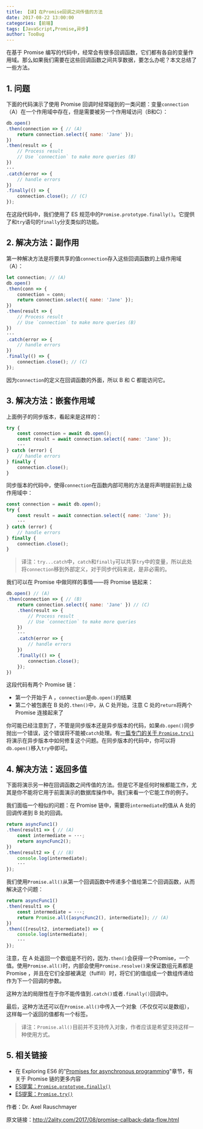 ```yaml
---
title: 【译】在Promise回调之间传值的方法
date: 2017-08-22 13:00:00
categories: [前端]
tags: [JavaScript,Promise,异步]
author: TooBug
---
```


在基于 Promise 编写的代码中，经常会有很多回调函数，它们都有各自的变量作用域。那么如果我们需要在这些回调函数之间共享数据，要怎么办呢？本文总结了一些方法。

## 1. 问题

下面的代码演示了使用 Promise 回调时经常碰到的一类问题：变量`connection`（A）在一个作用域中存在，但是需要被另一个作用域访问（B和C）：

```javascript
db.open()
.then(connection => { // (A)
    return connection.select({ name: 'Jane' });
})
.then(result => {
    // Process result
    // Use `connection` to make more queries (B)
})
···
.catch(error => {
    // handle errors
})
.finally(() => {
    connection.close(); // (C)
});
```

在这段代码中，我们使用了 ES 规范中的`Promise.prototype.finally()`。它提供了和`try`语句的`finally`分支类似的功能。

<!-- more -->

## 2. 解决方法：副作用

第一种解决方法是将要共享的值`connection`存入这些回调函数的上级作用域（A）：

```javascript
let connection; // (A)
db.open()
.then(conn => {
    connection = conn;
    return connection.select({ name: 'Jane' });
})
.then(result => {
    // Process result
    // Use `connection` to make more queries (B)
})
···
.catch(error => {
    // handle errors
})
.finally(() => {
    connection.close(); // (C)
});
```

因为`connection`的定义在回调函数的外面，所以 B 和 C 都能访问它。

## 3. 解决方法：嵌套作用域

上面例子的同步版本，看起来是这样的：

```javascript
try {
    const connection = await db.open();
    const result = await connection.select({ name: 'Jane' });
    ···
} catch (error) {
    // handle errors
} finally {
    connection.close();
}
```

同步版本的代码中，使得`connection`在函数内部可用的方法是将声明提前到上级作用域中：

```javascript
const connection = await db.open();
try {
    const result = await connection.select({ name: 'Jane' });
    ···
} catch (error) {
    // handle errors
} finally {
    connection.close();        
}
```

> 译注：`try...catch`中，`catch`和`finally`可以共享`try`中的变量，所以此处将`connection`移到外部定义，对于同步代码来说，是非必需的。

我们可以在 Promise 中做同样的事情——将 Promise 链起来：

```javascript
db.open() // (A)
.then(connection => { // (B)
    return connection.select({ name: 'Jane' }) // (C)
    .then(result => {
        // Process result
        // Use `connection` to make more queries
    })
    ···
    .catch(error => {
        // handle errors
    })
    .finally(() => {
        connection.close();
    });    
})
```

这段代码有两个 Promise 链：

- 第一个开始于 A ，`connection`是`db.open()`的结果
- 第二个被包裹在 B 处的`.then()`中，从 C 处开始，注意 C 处的`return`将两个 Promise 连接起来了

你可能已经注意到了，不管是同步版本还是异步版本的代码，如果`db.open()`同步抛出一个错误，这个错误将不能被`catch`处理。有[一篇专门的关于 `Promise.try()`](http://2ality.com/2017/08/promise-try.html)将演示在异步版本中如何修复这个问题。在同步版本的代码中，你可以将`db.open()`移入`try`中即可。

## 4. 解决方法：返回多值

下面将演示另一种在回调函数之间传值的方法。但是它不是任何时候都能工作，尤其是你不能将它用于前面演示的数据库操作中。我们来看一个它能工作的例子。

我们面临一个相似的问题：在 Promise 链中，需要将`intermediate`的值从 A 处的回调传递到 B 处的回调。

```javascript
return asyncFunc1()
.then(result1 => { // (A)
    const intermediate = ···;
    return asyncFunc2();
})
.then(result2 => { // (B)
    console.log(intermediate);
    ···
});
```

我们使用`Promise.all()`从第一个回调函数中传递多个值给第二个回调函数，从而解决这个问题：

```javascript
return asyncFunc1()
.then(result1 => {
    const intermediate = ···;
    return Promise.all([asyncFunc2(), intermediate]); // (A)
})
.then(([result2, intermediate]) => {
    console.log(intermediate);
    ···
});
```

注意，在 A 处返回一个数组是不行的，因为`.then()`会获得一个Promise，一个值。使用`Promise.all()`时，内部会使用`Promise.resolve()`来保证数组元素都是 Promise ，并且在它们全部被满足（fulfill）时，将它们的值组成一个数组传递给作为下一个回调的参数。

这种方法的局限性在于你不能传值到`.catch()`或者`.finally()`回调中。

最后，这种方法还可以在`Promise.all()`中传入一个对象（不仅仅可以是数组），这样每一个返回的值都有一个标签。

> 译注：`Promise.all()`目前并不支持传入对象，作者应该是希望支持这样一种使用方式。

## 5. 相关链接

- 在 Exploring ES6 的"[Promises for asynchronous programming](http://exploringjs.com/es6/ch_promises.html)"章节，有关于 Promise 链的更多内容
- [ES提案：`Promise.prototype.finally()`](http://2ality.com/2017/07/promise-prototype-finally.html)
- [ES提案：`Promise.try()`](http://2ality.com/2017/08/promise-try.html)

作者：Dr. Axel Rauschmayer

原文链接：<http://2ality.com/2017/08/promise-callback-data-flow.html>

